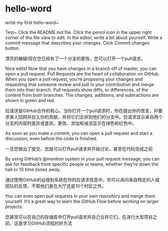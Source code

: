 # hello-word
write my first hello-word~

Test~
Click the README.md file.
Click the  pencil icon in the upper right corner of the file view to edit.
In the editor, write a bit about yourself.
Write a commit message that describes your changes.
Click Commit changes button.


漂亮的编辑!现在您已经有了一个分支的更改，您可以打开一个pull请求。

Nice edits! Now that you have changes in a branch off of master, you can open a pull request.
Pull Requests are the heart of collaboration on GitHub. When you open a pull request, you’re proposing your changes and requesting that someone review and pull in your contribution and merge them into their branch. Pull requests show diffs, or differences, of the content from both branches. The changes, additions, and subtractions are shown in green and red.

拉请求是GitHub合作的核心。当你打开一个pull请求时，你在提出你的改变，并要求某人回顾并拉入你的贡献，并将它们合并到他们的分支中。拉请求显示来自两个分支的内容的差异或差异。更改、添加和减法显示在绿色和红色中。

As soon as you make a commit, you can open a pull request and start a discussion, even before the code is finished.

一旦您做出了提交，您就可以打开pull请求并开始讨论，甚至在代码完成之前

By using GitHub’s @mention system in your pull request message, you can ask for feedback from specific people or teams, whether they’re down the hall or 10 time zones away.

通过使用GitHub的@提到系统在你的拉请求信息中，你可以询问来自特定的人或团队的反馈，不管他们是在大厅还是10个时区之外。

You can even open pull requests in your own repository and merge them yourself. It’s a great way to learn the GitHub Flow before working on larger projects.

您甚至可以在自己的存储库中打开pull请求并自己合并它们。在进行大型项目之前，这是学习GitHub流程的好方法


